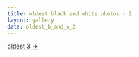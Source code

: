 ```yaml
---
title: oldest black and white photos - 2
layout: gallery
data: oldest_b_and_w_2
---
```


[oldest 3 ->](/pages/oldest_b_and_w_3.html)
